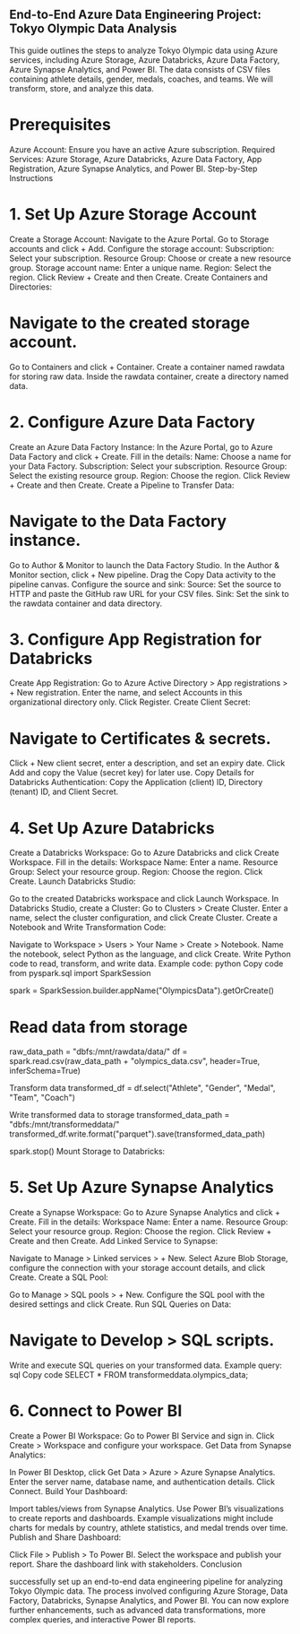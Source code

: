 ## End-to-End Azure Data Engineering Project: Tokyo Olympic Data Analysis
This guide outlines the steps to analyze Tokyo Olympic data using Azure services, including Azure Storage, Azure Databricks, Azure Data Factory, Azure Synapse Analytics, and Power BI. The data consists of CSV files containing athlete details, gender, medals, coaches, and teams. We will transform, store, and analyze this data.

# Prerequisites
Azure Account: Ensure you have an active Azure subscription.
Required Services: Azure Storage, Azure Databricks, Azure Data Factory, App Registration, Azure Synapse Analytics, and Power BI.
Step-by-Step Instructions

# 1. Set Up Azure Storage Account
Create a Storage Account:
Navigate to the Azure Portal.
Go to Storage accounts and click + Add.
Configure the storage account:
Subscription: Select your subscription.
Resource Group: Choose or create a new resource group.
Storage account name: Enter a unique name.
Region: Select the region.
Click Review + Create and then Create.
Create Containers and Directories:

# Navigate to the created storage account.
Go to Containers and click + Container.
Create a container named rawdata for storing raw data.
Inside the rawdata container, create a directory named data.

# 2. Configure Azure Data Factory
Create an Azure Data Factory Instance:
In the Azure Portal, go to Azure Data Factory and click + Create.
Fill in the details:
Name: Choose a name for your Data Factory.
Subscription: Select your subscription.
Resource Group: Select the existing resource group.
Region: Choose the region.
Click Review + Create and then Create.
Create a Pipeline to Transfer Data:

# Navigate to the Data Factory instance.
Go to Author & Monitor to launch the Data Factory Studio.
In the Author & Monitor section, click + New pipeline.
Drag the Copy Data activity to the pipeline canvas.
Configure the source and sink:
Source: Set the source to HTTP and paste the GitHub raw URL for your CSV files.
Sink: Set the sink to the rawdata container and data directory.

# 3. Configure App Registration for Databricks
Create App Registration:
Go to Azure Active Directory > App registrations > + New registration.
Enter the name, and select Accounts in this organizational directory only.
Click Register.
Create Client Secret:

# Navigate to Certificates & secrets.
Click + New client secret, enter a description, and set an expiry date.
Click Add and copy the Value (secret key) for later use.
Copy Details for Databricks Authentication:
Copy the Application (client) ID, Directory (tenant) ID, and Client Secret.

# 4. Set Up Azure Databricks
Create a Databricks Workspace:
Go to Azure Databricks and click Create Workspace.
Fill in the details:
Workspace Name: Enter a name.
Resource Group: Select your resource group.
Region: Choose the region.
Click Create.
Launch Databricks Studio:

Go to the created Databricks workspace and click Launch Workspace.
In Databricks Studio, create a Cluster:
Go to Clusters > Create Cluster.
Enter a name, select the cluster configuration, and click Create Cluster.
Create a Notebook and Write Transformation Code:

Navigate to Workspace > Users > Your Name > Create > Notebook.
Name the notebook, select Python as the language, and click Create.
Write Python code to read, transform, and write data. Example code:
python
Copy code
from pyspark.sql import SparkSession

spark = SparkSession.builder.appName("OlympicsData").getOrCreate()

# Read data from storage
raw_data_path = "dbfs:/mnt/rawdata/data/"
df = spark.read.csv(raw_data_path + "olympics_data.csv", header=True, inferSchema=True)

Transform data
transformed_df = df.select("Athlete", "Gender", "Medal", "Team", "Coach")

Write transformed data to storage
transformed_data_path = "dbfs:/mnt/transformeddata/"
transformed_df.write.format("parquet").save(transformed_data_path)

spark.stop()
Mount Storage to Databricks:

# 5. Set Up Azure Synapse Analytics
Create a Synapse Workspace:
Go to Azure Synapse Analytics and click + Create.
Fill in the details:
Workspace Name: Enter a name.
Resource Group: Select your resource group.
Region: Choose the region.
Click Review + Create and then Create.
Add Linked Service to Synapse:

Navigate to Manage > Linked services > + New.
Select Azure Blob Storage, configure the connection with your storage account details, and click Create.
Create a SQL Pool:

Go to Manage > SQL pools > + New.
Configure the SQL pool with the desired settings and click Create.
Run SQL Queries on Data:

# Navigate to Develop > SQL scripts.
Write and execute SQL queries on your transformed data. Example query:
sql
Copy code
SELECT * FROM transformeddata.olympics_data;

# 6. Connect to Power BI
Create a Power BI Workspace:
Go to Power BI Service and sign in.
Click Create > Workspace and configure your workspace.
Get Data from Synapse Analytics:

In Power BI Desktop, click Get Data > Azure > Azure Synapse Analytics.
Enter the server name, database name, and authentication details. Click Connect.
Build Your Dashboard:

Import tables/views from Synapse Analytics.
Use Power BI’s visualizations to create reports and dashboards.
Example visualizations might include charts for medals by country, athlete statistics, and medal trends over time.
Publish and Share Dashboard:

Click File > Publish > To Power BI.
Select the workspace and publish your report. Share the dashboard link with stakeholders.
Conclusion

successfully set up an end-to-end data engineering pipeline for analyzing Tokyo Olympic data. The process involved configuring Azure Storage, Data Factory, Databricks, Synapse Analytics, and Power BI. You can now explore further enhancements, such as advanced data transformations, more complex queries, and interactive Power BI reports.

